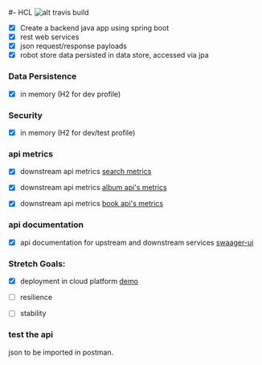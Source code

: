 #-  HCL
![alt travis build](https://travis-ci.org/zirconias/hcl_1.svg?branch=master)


- [x] Create a backend java app using spring boot
- [x] rest web services
- [x] json request/response payloads
- [x] robot store data persisted in data store, accessed via jpa 

### Data Persistence
- [x] in memory (H2 for dev profile)

### Security
- [x] in memory (H2 for dev/test profile)

### api metrics
- [x] downstream api metrics [search metrics](https://hclzir.herokuapp.com/actuator/metrics/service.api.search)
- [x] downstream api metrics [album api's metrics](https://hclzir.herokuapp.com/actuator/metrics/service.api.alubm.search)
- [x] downstream api metrics [book api's  metrics](https://hclzir.herokuapp.com/actuator/metrics/service.api.book.search)



### api documentation
- [x] api documentation for upstream and downstream services [swaager-ui](https://hclzir.herokuapp.com/swagger-ui.html)


### Stretch Goals:
- [x] deployment in cloud platform [demo](https://hclzir.herokuapp.com/api/search?term=welcome)
- [ ] resilience
- [ ] stability


### test the api
json to be imported in postman.

